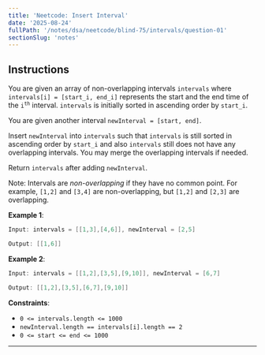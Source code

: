 ```yaml
---
title: 'Neetcode: Insert Interval'
date: '2025-08-24'
fullPath: '/notes/dsa/neetcode/blind-75/intervals/question-01'
sectionSlug: 'notes'
---
```


## Instructions

You are given an array of non-overlapping intervals `intervals` where `intervals[i] = [start_i, end_i]` represents the start and the end time of the <code>i<sup>th</sup></code> interval. `intervals` is initially sorted in ascending order by `start_i`.

You are given another interval `newInterval = [start, end]`.

Insert `newInterval` into `intervals` such that `intervals` is still sorted in ascending order by `start_i` and also `intervals` still does not have any overlapping intervals. You may merge the overlapping intervals if needed.

Return `intervals` after adding `newInterval`.

Note: Intervals are _non-overlapping_ if they have no common point. For example, `[1,2]` and `[3,4]` are non-overlapping, but `[1,2]` and `[2,3]` are overlapping.

**Example 1**:

```java
Input: intervals = [[1,3],[4,6]], newInterval = [2,5]

Output: [[1,6]]
```

**Example 2**:

```java
Input: intervals = [[1,2],[3,5],[9,10]], newInterval = [6,7]

Output: [[1,2],[3,5],[6,7],[9,10]]
```

**Constraints**:

- `0 <= intervals.length <= 1000`
- `newInterval.length == intervals[i].length == 2`
- `0 <= start <= end <= 1000`

---
